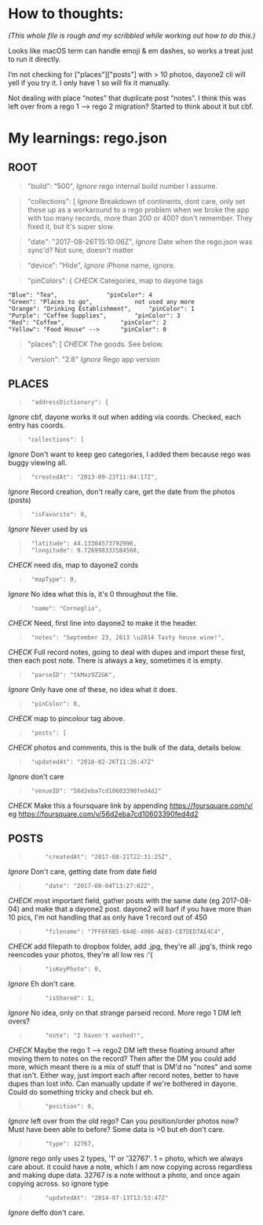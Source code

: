 # How to thoughts:

_(This whole file is rough and my scribbled while working out how to do this.)_

Looks like macOS term can handle emoji & em dashes, so works a treat just to run it directly.

I’m not checking for ["places"]["posts"] with > 10 photos, dayone2 cli will yell if you try it. I only have 1 so will fix it manually.

Not dealing with place “notes” that duplicate post “notes”. I think this was left over from a rego 1 --> rego 2 migration? Started to think about it but cbf.



# My learnings: rego.json

## ROOT
>  "build": "500", 
*Ignore*
rego internal build number I assume.

>  "collections": [
*Ignore*
Breakdown of continents, dont care, only set these up as a workaround to a rego problem when we broke the app with too many records, more than 200 or 400? don't remember. They fixed it, but it's super slow.

>  "date": "2017-08-26T15:10:06Z", 
*Ignore*
Date when the rego.json was sync'd? Not sure, doesn't matter

>  "device": "Hide", 
*Ignore*
iPhone name, ignore.

>  "pinColors": {
*CHECK*
Categories, map to dayone tags

    "Blue": "Tea", 				"pinColor": 4
    "Green": "Places to go", 			not used any more
    "Orange": "Drinking Establishment", 	"pinColor": 1
    "Purple": "Coffee Supplies", 		"pinColor": 3
    "Red": "Coffee", 				"pinColor": 2
    "Yellow": "Food House" --> 		"pinColor": 0


>  "places": [
*CHECK*
The goods. See below.

>  "version": "2.6"
*Ignore*
Rego app version

## PLACES
>      "addressDictionary": {
*Ignore*
cbf, dayone works it out when adding via coords.
Checked, each entry has coords.

>     "collections": [
*Ignore*
Don't want to keep geo categories, I added them because rego was buggy viewing all.

>      "createdAt": "2013-09-23T11:04:17Z", 
*Ignore*
Record creation, don't really care, get the date from the photos (posts)

>      "isFavorite": 0, 
*Ignore*
Never used by us

>      "latitude": 44.13384573792996, 
>      "longitude": 9.726998333584568, 
*CHECK*
need dis, map to dayone2 cords

>      "mapType": 0, 
*Ignore*
No idea what this is, it's 0 throughout the file.

>      "name": "Corneglio", 
*CHECK*
Need, first line into dayone2 to make it the header.

>      "notes": "September 23, 2013 \u2014 Tasty house wine!", 
*CHECK*
Full record notes, going to deal with dupes and import these first, then each post note.
There is always a key, sometimes it is empty.

>      "parseID": "tkMaz9Z2GK", 
*Ignore*
Only have one of these, no idea what it does.

>      "pinColor": 0, 
*CHECK*
map to pincolour tag above.

>      "posts": [
*CHECK*
photos and comments, this is the bulk of the data, details below.

>      "updatedAt": "2016-02-26T11:26:47Z"
*Ignore*
don't care

>      "venueID": "56d2eba7cd10603390fed4d2"
*CHECK*
Make this a foursquare link by appending 
https://foursquare.com/v/
eg
https://foursquare.com/v/56d2eba7cd10603390fed4d2

## POSTS
>          "createdAt": "2017-08-21T22:31:25Z", 
*Ignore*
Don't care, getting date from date field

>          "date": "2017-08-04T13:27:02Z", 
*CHECK*
most important field, gather posts with the same date (eg 2017-08-04) and make that a dayone2 post.
dayone2 will barf if you have more than 10 pics, I'm not handling that as only have 1 record out of 450

>          "filename": "7FF6F6B5-0A4E-4986-AE83-C87DED7AE4C4", 
*CHECK*
add filepath to dropbox folder, add .jpg, they're all .jpg's, think rego reencodes your photos, they're all low res :'(

>          "isKeyPhoto": 0, 
*Ignore*
Eh don't care.

>          "isShared": 1, 
*Ignore*
No idea, only on that strange parseid record. More rego 1 DM left overs?

>          "note": "I haven't washed!", 
*CHECK*
Maybe the rego 1 --> rego2 DM left these floating around after moving them to notes on the record? Then after the DM you could add more, which meant there is a mix of stuff that is DM'd no "notes" and some that isn't. Either way, just import each after record notes, better to have dupes than lost info. Can manually update if we're bothered in dayone. Could do something tricky and check but eh.

>          "position": 0, 
*Ignore*
left over from the old rego? Can you position/order photos now? Must have been able to before? Some data is >0 but eh don't care.

>          "type": 32767, 
*Ignore*
rego only uses 2 types, '1' or '32767'.
1 = photo, which we always care about. it could have a note, which I am now copying across regardless and making dupe data. 32767 is a note without a photo, and once again copying across. so ignore type

>          "updatedAt": "2014-07-13T13:53:47Z"
*Ignore*
deffo don't care.